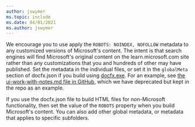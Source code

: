 ```yaml
---
author: jswymer
ms.topic: include
ms.date: 04/01/2021
ms.author: jswymer
---
```

We encourage you to use apply the `ROBOTS: NOINDEX, NOFOLLOW` metadata to any customized versions of Microsoft's content. The intent is that search engines will find Microsoft's original content on the learn.microsoft.com site rather than any customizations that you and hundreds of other may have published. Set the metadata in the individual files, or set it in the `globalMeta` section of docfx.json if you build using [docfx.exe](https://dotnet.github.io/docfx/index.html). For an example, see [the ui-work-with-notes.md file in GitHub](https://github.com/MicrosoftDocs/dynamics365smb-docs/blob/live/business-central/ui-work-with-notes.md), which we have deprecated but kept in the repo as an example.  

If you use the docfx.json file to build HTML files for non-Microsoft functionality, then set the value of the `ROBOTS` property when you build Microsoft's content. You can also add other global metadata, or metadata that applies to specific subfolders.  